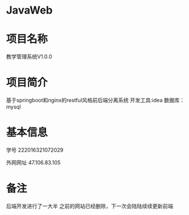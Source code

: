 # JavaWeb
# 项目名称
教学管理系统V1.0.0
# 项目简介
基于springboot和nginx的restful风格前后端分离系统    开发工具:idea    数据库：mysql

# 基本信息
学号 222016321072029 

外网网址 47.106.83.105
# 备注
后端开发进行了一大半 之前的网站已经删除，下一次会陆陆续续更新前端


